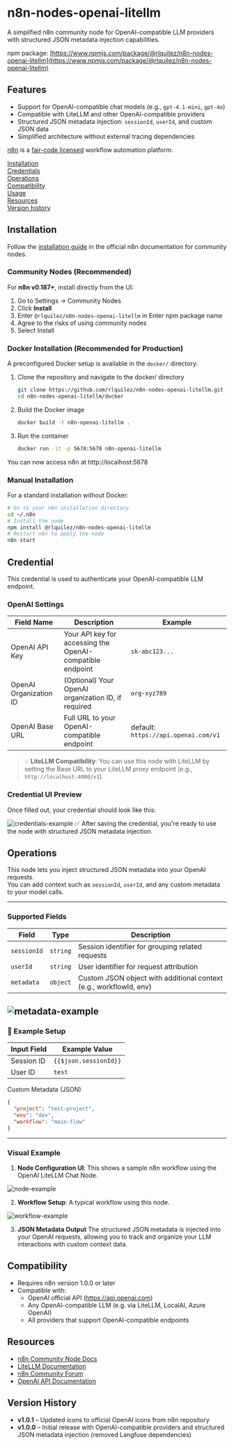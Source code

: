 # n8n-nodes-openai-litellm

A simplified n8n community node for OpenAI-compatible LLM providers with structured JSON metadata injection capabilities.

npm package: [https://www.npmjs.com/package/@rlquilez/n8n-nodes-openai-litellm](https://www.npmjs.com/package/@rlquilez/n8n-nodes-openai-litellm)

## Features

- Support for OpenAI-compatible chat models (e.g., `gpt-4.1-mini`, `gpt-4o`)
- Compatible with LiteLLM and other OpenAI-compatible providers
- Structured JSON metadata injection: `sessionId`, `userId`, and custom JSON data
- Simplified architecture without external tracing dependencies

[n8n](https://n8n.io/) is a [fair-code licensed](https://docs.n8n.io/reference/license/) workflow automation platform.

[Installation](#installation)  
[Credentials](#credentials)  <!-- delete if no auth needed -->  
[Operations](#operations)  
[Compatibility](#compatibility)  
[Usage](#usage)  <!-- delete if not using this section -->  
[Resources](#resources)  
[Version history](#version-history)  <!-- delete if not using this section -->  

## Installation
Follow the [installation guide](https://docs.n8n.io/integrations/community-nodes/installation/) in the official n8n documentation for community nodes.

### Community Nodes (Recommended)
For **n8n v0.187+**, install directly from the UI:
1. Go to Settings → Community Nodes
2. Click **Install**
3. Enter `@rlquilez/n8n-nodes-openai-litellm` in Enter npm package name
4. Agree to the risks of using community nodes
5. Select Install

### Docker Installation (Recommended for Production)
A preconfigured Docker setup is available in the `docker/` directory:

1. Clone the repository and navigate to the docker/ directory
    ```bash
    git clone https://github.com/rlquilez/n8n-nodes-openai-litellm.git
    cd n8n-nodes-openai-litellm/docker
    ```
2. Build the Docker image
    ```bash
    docker build -t n8n-openai-litellm .
    ```
3. Run the container
    ```bash
    docker run -it -p 5678:5678 n8n-openai-litellm
    ```
You can now access n8n at http://localhost:5678

### Manual Installation
For a standard installation without Docker:
```bash
# Go to your n8n installation directory
cd ~/.n8n 
# Install the node
npm install @rlquilez/n8n-nodes-openai-litellm
# Restart n8n to apply the node
n8n start
```
## Credential 

This credential is used to authenticate your OpenAI-compatible LLM endpoint.

### OpenAI Settings
|Field Name|Description|Example|
|-----|-----|-----|
|OpenAI API Key|Your API key for accessing the OpenAI-compatible endpoint|`sk-abc123...`|
|OpenAI Organization ID|(Optional) Your OpenAI organization ID, if required|`org-xyz789`|
|OpenAI Base URL|Full URL to your OpenAI-compatible endpoint|default: `https://api.openai.com/v1`|

> 💡 **LiteLLM Compatibility**: You can use this node with LiteLLM by setting the Base URL to your LiteLLM proxy endpoint (e.g., `http://localhost:4000/v1`).

### Credential UI Preview
Once filled out, your credential should look like this:

![credentials-example](https://github.com/rlquilez/n8n-nodes-openai-litellm/blob/main/assets/credential-example.png?raw=true)
✅ After saving the credential, you're ready to use the node with structured JSON metadata injection.

## Operations

This node lets you inject structured JSON metadata into your OpenAI requests.  
You can add context such as `sessionId`, `userId`, and any custom metadata to your model calls.

---
### Supported Fields

| Field | Type | Description |
|----------|----------|----------|
| `sessionId` | `string` | Session identifier for grouping related requests |
| `userId` | `string` | User identifier for request attribution |
| `metadata` | `object` | Custom JSON object with additional context (e.g., workflowId, env) |

![metadata-example](https://github.com/rlquilez/n8n-nodes-openai-litellm/blob/main/assets/metadata-example.png?raw=true)
---
### 🧪 Example Setup
| Input Field | Example Value |
|----------|----------|
| Session ID | `{{$json.sessionId}}`|
| User ID | `test` |	
Custom Metadata (JSON)
```json
{
  "project": "test-project",
  "env": "dev",
  "workflow": "main-flow"
}
```
---
### Visual Example
1. **Node Configuration UI**: This shows a sample n8n workflow using the OpenAI LiteLLM Chat Node.

![node-example](https://github.com/rlquilez/n8n-nodes-openai-litellm/blob/main/assets/node-example.png?raw=true)

2. **Workflow Setup**: A typical workflow using this node.

![workflow-example](https://github.com/rlquilez/n8n-nodes-openai-litellm/blob/main/assets/workflow-example.png?raw=true)

3. **JSON Metadata Output**
The structured JSON metadata is injected into your OpenAI requests, allowing you to track and organize your LLM interactions with custom context data.

## Compatibility
- Requires n8n version 1.0.0 or later
- Compatible with:
  - OpenAI official API (https://api.openai.com)
  - Any OpenAI-compatible LLM (e.g. via LiteLLM, LocalAI, Azure OpenAI)
  - All providers that support OpenAI-compatible endpoints

## Resources

- [n8n Community Node Docs](https://docs.n8n.io/integrations/community-nodes/)
- [LiteLLM Documentation](https://docs.litellm.ai/)
- [n8n Community Forum](https://community.n8n.io/)
- [OpenAI API Documentation](https://platform.openai.com/docs/)

## Version History

- **v1.0.1** – Updated icons to official OpenAI icons from n8n repository
- **v1.0.0** – Initial release with OpenAI-compatible providers and structured JSON metadata injection (removed Langfuse dependencies)
